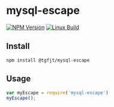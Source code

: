 # mysql-escape

[![NPM Version][npm-image]][npm-url]
[![Linux Build][travis-image]][travis-url]

## Install

`npm install @tgfjt/mysql-escape`

## Usage

```js
var myEscape = require('mysql-escape')
myEscape();
```

[npm-image]: https://img.shields.io/npm/v/@tgfjt/mysql-escape.svg
[npm-url]: https://npmjs.org/package/@tgfjt/mysql-escape
[travis-image]: https://img.shields.io/travis/tgfjt/mysql-escape/master.svg?label=linux
[travis-url]: https://travis-ci.org/tgfjt/mysql-escape
